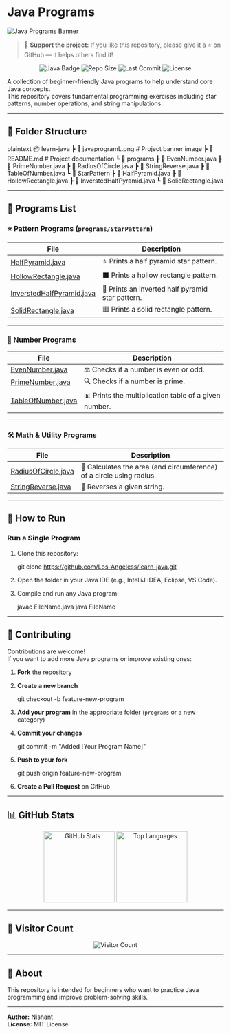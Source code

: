# Java Programs

![Java Programs Banner](javaprogramL.png)

> 📌 **Support the project:** If you like this repository, please give it a ⭐ on GitHub — it helps others find it!

<p align="center">
  <img src="https://img.shields.io/badge/Java-Programming-orange?logo=java&logoColor=white" alt="Java Badge">
  <img src="https://img.shields.io/github/repo-size/Los-Angeless/learn-java" alt="Repo Size">
  <img src="https://img.shields.io/github/last-commit/Los-Angeless/learn-java" alt="Last Commit">
  <img src="https://img.shields.io/github/license/Los-Angeless/learn-java" alt="License">
</p>

A collection of beginner-friendly Java programs to help understand core Java concepts.  
This repository covers fundamental programming exercises including star patterns, number operations, and string manipulations.

---

## 📂 Folder Structure

  plaintext
📦 learn-java
 ┣ 📜 javaprogramL.png         # Project banner image
 ┣ 📜 README.md               # Project documentation
 ┗ 📂 programs
    ┣ 📜 EvenNumber.java
    ┣ 📜 PrimeNumber.java
    ┣ 📜 RadiusOfCircle.java
    ┣ 📜 StringReverse.java
    ┣ 📜 TableOfNumber.java
    ┗ 📂 StarPattern
       ┣ 📜 HalfPyramid.java
       ┣ 📜 HollowRectangle.java
       ┣ 📜 InverstedHalfPyramid.java
       ┗ 📜 SolidRectangle.java
  

---

## 📂 Programs List

### ⭐ Pattern Programs (`programs/StarPattern`)

| File | Description |
|------|-------------|
| [HalfPyramid.java](programs/StarPattern/HalfPyramid.java) | ⭐ Prints a half pyramid star pattern. |
| [HollowRectangle.java](programs/StarPattern/HollowRectangle.java) | ⬛ Prints a hollow rectangle pattern. |
| [InverstedHalfPyramid.java](programs/StarPattern/InverstedHalfPyramid.java) | 🔻 Prints an inverted half pyramid star pattern. |
| [SolidRectangle.java](programs/StarPattern/SolidRectangle.java) | 🟥 Prints a solid rectangle pattern. |

---

### 🔢 Number Programs

| File | Description |
|------|-------------|
| [EvenNumber.java](programs/EvenNumber.java) | ⚖️ Checks if a number is even or odd. |
| [PrimeNumber.java](programs/PrimeNumber.java) | 🔍 Checks if a number is prime. |
| [TableOfNumber.java](programs/TableOfNumber.java) | 📊 Prints the multiplication table of a given number. |

---

### 🛠️ Math & Utility Programs

| File | Description |
|------|-------------|
| [RadiusOfCircle.java](programs/RadiusOfCircle.java) | 📏 Calculates the area (and circumference) of a circle using radius. |
| [StringReverse.java](programs/StringReverse.java) | 🔄 Reverses a given string. |

---

## 🚀 How to Run

### **Run a Single Program**
1. Clone this repository:
       
   git clone https://github.com/Los-Angeless/learn-java.git
     
2. Open the folder in your Java IDE (e.g., IntelliJ IDEA, Eclipse, VS Code).
3. Compile and run any Java program:
       
   javac FileName.java
   java FileName
     


---

## 🤝 Contributing

Contributions are welcome!  
If you want to add more Java programs or improve existing ones:

1. **Fork** the repository  
2. **Create a new branch**  
       
   git checkout -b feature-new-program
     
3. **Add your program** in the appropriate folder (`programs` or a new category)  
4. **Commit your changes**  
       
   git commit -m "Added [Your Program Name]"
     
5. **Push to your fork**  
       
   git push origin feature-new-program
     
6. **Create a Pull Request** on GitHub

---

## 📊 GitHub Stats

<p align="center">
  <img src="https://github-readme-stats.vercel.app/api?username=Los-Angeless&show_icons=true&theme=tokyonight" alt="GitHub Stats" height="165">
  <img src="https://github-readme-stats.vercel.app/api/top-langs/?username=Los-Angeless&layout=compact&theme=tokyonight" alt="Top Languages" height="165">
</p>

---

## 👀 Visitor Count

<p align="center">
  <img src="https://komarev.com/ghpvc/?username=Los-Angeless&label=Visitors&color=blue&style=flat" alt="Visitor Count">
</p>

---

## 📌 About
This repository is intended for beginners who want to practice Java programming and improve problem-solving skills.

---
**Author:** Nishant  
**License:** MIT License
